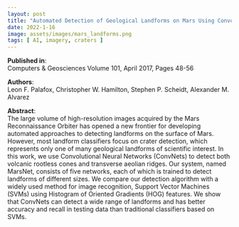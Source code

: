 ```yaml
---
layout: post
title: "Automated Detection of Geological Landforms on Mars Using Convolutional Neural Networks"
date: 2022-1-16
image: assets/images/mars_landforms.png
tags: [ AI, imagery, craters ]
---
```


**Published in**:   
Computers & Geosciences Volume 101, April 2017, Pages 48-56

**Authors**:   
Leon F. Palafox, Christopher W. Hamilton, Stephen P. Scheidt, Alexander M. Alvarez

**Abstract**:   
The large volume of high-resolution images acquired by the Mars Reconnaissance Orbiter has opened a new frontier for developing automated approaches to detecting landforms on the surface of Mars. However, most landform classifiers focus on crater detection, which represents only one of many geological landforms of scientific interest. In this work, we use Convolutional Neural Networks (ConvNets) to detect both volcanic rootless cones and transverse aeolian ridges. Our system, named MarsNet, consists of five networks, each of which is trained to detect landforms of different sizes. We compare our detection algorithm with a widely used method for image recognition, Support Vector Machines (SVMs) using Histogram of Oriented Gradients (HOG) features. We show that ConvNets can detect a wide range of landforms and has better accuracy and recall in testing data than traditional classifiers based on SVMs.
